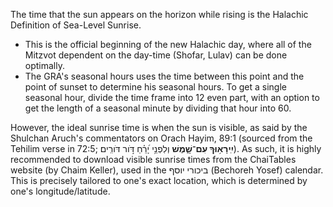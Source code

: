 The time that the sun appears on the horizon while rising is the Halachic Definition of Sea-Level Sunrise.

- This is the official beginning of the new Halachic day, where all of the Mitzvot dependent on the day-time (Shofar, Lulav) can be done optimally. 
- The GRA's seasonal hours uses the time between this point and the point of sunset to determine his seasonal hours. To get a single seasonal hour, divide the time frame into 12 even part, with an option to get the length of a seasonal minute by dividing that hour into 60.

However, the ideal sunrise time is when the sun is visible, as said by the Shulchan Aruch's commentators on Orach Hayim, 89:1 (sourced from the Tehilim verse in 72:5; **יִֽירָא֥וּךָ עִם־שָׁ֑מֶשׁ** וְלִפְנֵ֥י יָ֝רֵ֗חַ דֹּ֣ור דֹּורִֽים׃). As such, it is highly recommended to download visible sunrise times from the ChaiTables website (by Chaim Keller), used in the ביכורי יוסף (Bechoreh Yosef) calendar. This is precisely tailored to one's exact location, which is determined by one's longitude/latitude.